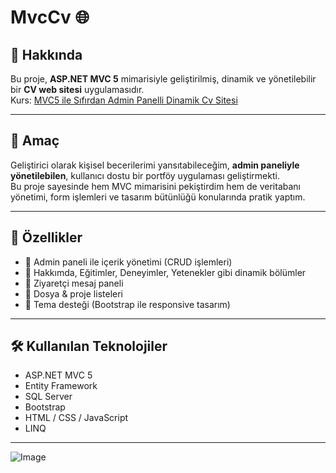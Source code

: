 # MvcCv 🌐

## 📌 Hakkında
Bu proje, **ASP.NET MVC 5** mimarisiyle geliştirilmiş, dinamik ve yönetilebilir bir **CV web sitesi** uygulamasıdır.  
Kurs: [MVC5 ile Sıfırdan Admin Panelli Dinamik Cv Sitesi](https://www.udemy.com/course/mvc5-ile-sfrdan-admin-panelli-dinamik-cv-sitesi)

---

## 🎯 Amaç
Geliştirici olarak kişisel becerilerimi yansıtabileceğim, **admin paneliyle yönetilebilen**, kullanıcı dostu bir portföy uygulaması geliştirmekti.  
Bu proje sayesinde hem MVC mimarisini pekiştirdim hem de veritabanı yönetimi, form işlemleri ve tasarım bütünlüğü konularında pratik yaptım.

---

## 🧩 Özellikler
- 🔐 Admin paneli ile içerik yönetimi (CRUD işlemleri)
- 📄 Hakkımda, Eğitimler, Deneyimler, Yetenekler gibi dinamik bölümler
- 💬 Ziyaretçi mesaj paneli
- 📁 Dosya & proje listeleri
- 🌙 Tema desteği (Bootstrap ile responsive tasarım)

---

## 🛠️ Kullanılan Teknolojiler
- ASP.NET MVC 5
- Entity Framework
- SQL Server
- Bootstrap
- HTML / CSS / JavaScript
- LINQ

---

![Image](https://github.com/user-attachments/assets/e1e927ba-afbf-4759-b975-6292eeffba10)


